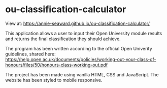 # ou-classification-calculator

View at: https://annie-seaward.github.io/ou-classification-calculator/

This application allows a user to input their Open University module results and returns the final classification they should achieve.

The program has been written according to the official Open Univerity guidelines, shared here:
https://help.open.ac.uk/documents/policies/working-out-your-class-of-honours/files/50/honours-class-working-out.pdf

The project has been made using vanilla HTML, CSS and JavaScript.
The website has been styled to mobile responsive.
